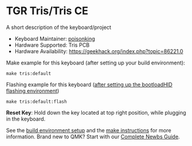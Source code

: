 # TGR Tris/Tris CE

A short description of the keyboard/project

* Keyboard Maintainer: [poisonking](https://github.com/halfenergized)
* Hardware Supported: Tris PCB
* Hardware Availability: https://geekhack.org/index.php?topic=86221.0

Make example for this keyboard (after setting up your build environment):

    make tris:default

Flashing example for this keyboard ([after setting up the bootloadHID flashing environment](https://docs.qmk.fm/#/flashing_bootloadhid))

    make tris:default:flash

**Reset Key**: Hold down the key located at top right position, while plugging in the keyboard.

See the [build environment setup](https://docs.qmk.fm/#/getting_started_build_tools) and the [make instructions](https://docs.qmk.fm/#/getting_started_make_guide) for more information. Brand new to QMK? Start with our [Complete Newbs Guide](https://docs.qmk.fm/#/newbs).
